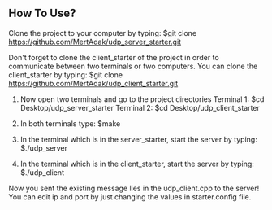 ## How To Use?
Clone the project to your computer by typing: $git clone https://github.com/MertAdak/udp_server_starter.git

Don't forget to clone the client_starter of the project in order to communicate between two terminals or two computers.
You can clone the client_starter by typing: $git clone https://github.com/MertAdak/udp_client_starter.git

1) Now open two terminals and go to the project directories
      Terminal 1: $cd Desktop/udp_server_starter
      Terminal 2: $cd Desktop/udp_client_starter
                   
2) In both terminals type: $make

3) In the terminal which is in the server_starter, start the server by typing: $./udp_server

4) In the terminal which is in the client_starter, start the server by typing: $./udp_client

Now you sent the existing message lies in the udp_client.cpp to the server! You can edit ip and port by just changing the values in starter.config file.
